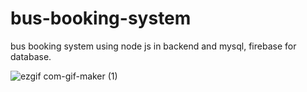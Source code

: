 # bus-booking-system
bus booking system using node js in backend and mysql, firebase  for database.

![ezgif com-gif-maker (1)](https://user-images.githubusercontent.com/101473078/206988282-587e45cc-52f8-469b-8a06-540daa0ccd13.gif)
